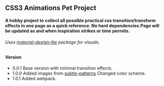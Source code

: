 ## CSS3 Animations Pet Project

#### A hobby project to collect all possible practical css transition/transform effects in one page as a quick reference. No hard dependencies.Page will be updated as and when inspiration strikes or time permits.
###### Uses [material-design-lite](https://getmdl.io/) package for visuals.

#### Version 
* 0.0.1 Base version with minimal transition effects.
* 1.0.0 Added images from [subtle-patterns](http://subtlepatterns.com/)
        Changed color scheme.
* 1.0.1 Added webpack.
 
       
        





